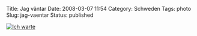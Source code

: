 Title: Jag väntar
Date: 2008-03-07 11:54
Category: Schweden
Tags: photo
Slug: jag-vaentar
Status: published

[![Ich
warte](/pic/springvovve_s.jpg "Ich warte")](/pic/springvovve_l.jpg)

